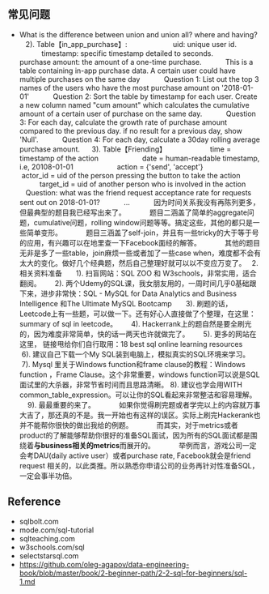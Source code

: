 

## 常见问题
- What is the difference between union and union all? where and having?
     2). Table【in_app_purchase】:
                      uid: unique user id.
                      timestamp: specific timestamp detailed to seconds.
                      purchase amount: the amount of a one-time purchase.
           This is a table containing in-app purchase data. A certain user could have multiple purchases on the same day
           Question 1: List out the top 3 names of the users who have the most purchase amount on '2018-01-01'
           Question 2: Sort the table by timestamp for each user. Create a new column named "cum amount" which calculates the cumulative amount of a certain user of purchase on the same day.
           Question 3: For each day, calculate the growth rate of purchase amount compared to the previous day. if no result for a previous day, show 'Null'.
           Question 4: For each day, calculate a 30day rolling average purchase amount.
     3). Table【Friending】
                     time = timestamp of the action
                     date = human-readable timestamp, i.e, 20108-01-01
                     action = {'send', 'accept'}
                     actor_id = uid of the person pressing the button to take the action
                     target_id = uid of another person who is involved in the action
           Question: what was the friend request acceptance rate for requests sent out on 2018-01-01?
           ...
           因为时间关系我没有再陈列更多，但最典型的题目我已经写出来了。
           题目二涵盖了简单的aggregate问题，cumulative问题，rolling window问题等等。搞定这些，其他的都只是一些简单变形。
           题目三涵盖了self-join，并且有一些tricky的大于等于号的应用，有兴趣可以在地里查一下Facebook面经的解答。
           其他的题目无非是多了一些table，join麻烦一些或者加了一些case when，难度都不会有太大的变化。做好几个经典题，然后自己整理好就可以以不变应万变了。
  2. 相关资料准备
      1). 扫盲网站：SQL ZOO 和 W3schools，非常实用，适合翻阅。
      2). 两个Udemy的SQL课，我女朋友用的，一周时间几乎0基础跟下来，进步非常快：SQL - MySQL for Data Analytics and Business Intelligence 和The Ultimate MySQL Bootcamp
      3). 刷题的话，Leetcode上有一些题，可以做一下。还有好心人直接做了个整理，在这里：summary of sql in leetcode。
      4). Hackerrank上的题自然是要全刷光的，因为难度非常简单，快的话一两天也许就做完了。
      5). 更多的网站在这里， 链接甩给你们自行取用：18 best sql online learning resources
      6). 建议自己下载一个My SQL装到电脑上，模拟真实的SQL环境来学习。
      7). Mysql 里关于Windows function和frame clause的教程：Windows function ，Frame Clause。这个非常重要，windows function可以说是SQL面试里的大杀器，非常节省时间而且思路清晰。
8). 建议也学会用WITH common_table_expression。可以让你的SQL看起来非常整洁和容易理解。
      9). 最最重要的来了。
           如果你觉得刷完题或者学完以上的内容就万事大吉了，那还真的不是。我一开始也有这样的误区。实际上刷完Hackerank也并不能帮你很快的做出我给的例题。
           而其实，对于metrics或者product的了解能够帮助你很好的准备SQL面试，因为所有的SQL面试都是围绕着**与business相关的metrics**而展开的。
           举例而言，游戏公司一定会考DAU(daily active user）或者purchase rate, Facebook就会是friend request 相关的，以此类推。所以熟悉你申请公司的业务再针对性准备SQL，一定会事半功倍。


## Reference
- sqlbolt.com
- mode.com/sql-tutorial
- sqlteaching.com
- w3schools.com/sql
- selectstarsql.com
- https://github.com/oleg-agapov/data-engineering-book/blob/master/book/2-beginner-path/2-2-sql-for-beginners/sql-1.md
